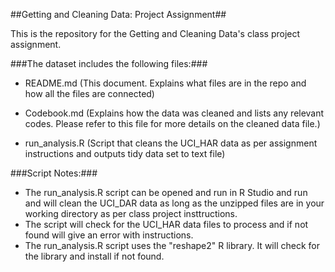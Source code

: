 ##Getting and Cleaning Data: Project Assignment##


This is the repository for the Getting and Cleaning Data's class project assignment.



###The dataset includes the following files:###

- README.md (This document. Explains what files are in the repo and how all the files are connected)

- Codebook.md (Explains how the data was cleaned and lists any relevant codes. Please refer to this file for more details on the cleaned data file.)

- run_analysis.R (Script that cleans the UCI_HAR data as per assignment instructions and outputs tidy data set to text file)


###Script Notes:###

- The run_analysis.R script can be opened and run in R Studio and run and will clean the UCI_DAR data as long as the unzipped files are in your working directory as per class project insttructions.
- The script will check for the UCI_HAR data files to process and if not found will give an error with instructions.
- The run_analysis.R script uses the "reshape2" R library. It will check for the library and install if not found.

